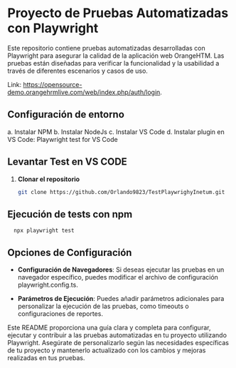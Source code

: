 # Proyecto de Pruebas Automatizadas con Playwright

Este repositorio contiene pruebas automatizadas desarrolladas con Playwright para asegurar la calidad de la aplicación web OrangeHTM. Las pruebas están diseñadas para verificar la funcionalidad y la usabilidad a través de diferentes escenarios y casos de uso. 

Link: https://opensource-demo.orangehrmlive.com/web/index.php/auth/login.

## Configuración de entorno

a.	Instalar NPM
b.	Instalar NodeJs
c.	Instalar VS Code
d.	Instalar plugin en VS Code: Playwright test for VS Code

## Levantar Test en VS CODE

1. **Clonar el repositorio**
      ```bash
      git clone https://github.com/Orlando9823/TestPlaywrighyInetum.git
   
## Ejecución de tests con npm
      npx playwright test

## Opciones de Configuración

- **Configuración de Navegadores**: Si deseas ejecutar las pruebas en un navegador específico, puedes modificar el archivo de configuración playwright.config.ts.

- **Parámetros de Ejecución**: Puedes añadir parámetros adicionales para personalizar la ejecución de las pruebas, como timeouts o configuraciones de reportes.

Este README proporciona una guía clara y completa para configurar, ejecutar y contribuir a las pruebas automatizadas en tu proyecto utilizando Playwright. Asegúrate de personalizarlo según las necesidades específicas de tu proyecto y mantenerlo actualizado con los cambios y mejoras realizadas en tus pruebas.

